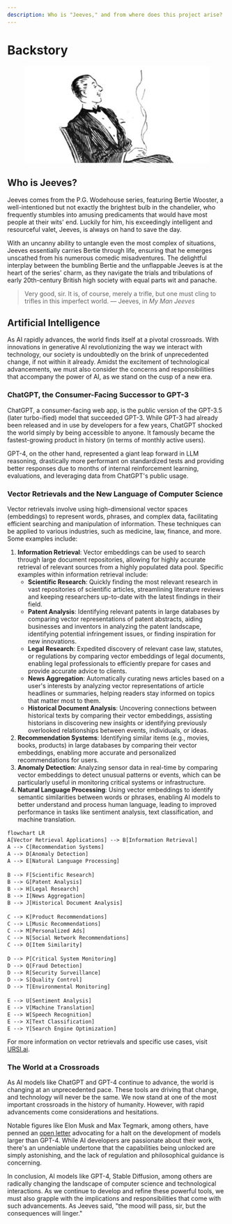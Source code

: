 ```yaml
---
description: Who is "Jeeves," and from where does this project arise?
---
```


# Backstory

<figure><img src=".gitbook/assets/image.png" alt=""><figcaption></figcaption></figure>

## Who is Jeeves?

Jeeves comes from the P.G. Wodehouse series, featuring Bertie Wooster, a well-intentioned but not exactly the brightest bulb in the chandelier, who frequently stumbles into amusing predicaments that would have most people at their wits' end. Luckily for him, his exceedingly intelligent and resourceful valet, Jeeves, is always on hand to save the day.&#x20;

With an uncanny ability to untangle even the most complex of situations, Jeeves essentially carries Bertie through life, ensuring that he emerges unscathed from his numerous comedic misadventures. The delightful interplay between the bumbling Bertie and the unflappable Jeeves is at the heart of the series' charm, as they navigate the trials and tribulations of early 20th-century British high society with equal parts wit and panache.

> Very good, sir. It is, of course, merely a trifle, but one must cling to trifles in this imperfect world. –– Jeeves, in _My Man Jeeves_

## Artificial Intelligence

As AI rapidly advances, the world finds itself at a pivotal crossroads. With innovations in generative AI revolutionizing the way we interact with technology, our society is undoubtedly on the brink of unprecedented change, if not within it already. Amidst the excitement of technological advancements, we must also consider the concerns and responsibilities that accompany the power of AI, as we stand on the cusp of a new era.&#x20;

### ChatGPT, the Consumer-Facing Successor to GPT-3

ChatGPT, a consumer-facing web app, is the public version of the GPT-3.5 (later turbo-ified) model that succeeded GPT-3. While GPT-3 had already been released and in use by developers for a few years, ChatGPT shocked the world simply by being accessible to anyone. It famously became the fastest-growing product in history (in terms of monthly active users).&#x20;

GPT-4, on the other hand, represented a giant leap forward in LLM reasoning, drastically more performant on standardized tests and providing better responses due to months of internal reinforcement learning, evaluations, and leveraging data from ChatGPT's public usage.&#x20;

### Vector Retrievals and the New Language of Computer Science

Vector retrievals involve using high-dimensional vector spaces (embeddings) to represent words, phrases, and complex data, facilitating efficient searching and manipulation of information. These techniques can be applied to various industries, such as medicine, law, finance, and more. Some examples include:

1. **Information Retrieval**: Vector embeddings can be used to search through large document repositories, allowing for highly accurate retrieval of relevant sources from a highly populated data pool. Specific examples within information retrieval include:
   * **Scientific Research**: Quickly finding the most relevant research in vast repositories of scientific articles, streamlining literature reviews and keeping researchers up-to-date with the latest findings in their field.
   * **Patent Analysis**: Identifying relevant patents in large databases by comparing vector representations of patent abstracts, aiding businesses and inventors in analyzing the patent landscape, identifying potential infringement issues, or finding inspiration for new innovations.
   * **Legal Research**: Expedited discovery of relevant case law, statutes, or regulations by comparing vector embeddings of legal documents, enabling legal professionals to efficiently prepare for cases and provide accurate advice to clients.
   * **News Aggregation**: Automatically curating news articles based on a user's interests by analyzing vector representations of article headlines or summaries, helping readers stay informed on topics that matter most to them.
   * **Historical Document Analysis**: Uncovering connections between historical texts by comparing their vector embeddings, assisting historians in discovering new insights or identifying previously overlooked relationships between events, individuals, or ideas.
2. **Recommendation Systems**: Identifying similar items (e.g., movies, books, products) in large databases by comparing their vector embeddings, enabling more accurate and personalized recommendations for users.
3. **Anomaly Detection**: Analyzing sensor data in real-time by comparing vector embeddings to detect unusual patterns or events, which can be particularly useful in monitoring critical systems or infrastructure.
4. **Natural Language Processing**: Using vector embeddings to identify semantic similarities between words or phrases, enabling AI models to better understand and process human language, leading to improved performance in tasks like sentiment analysis, text classification, and machine translation.

```mermaid
flowchart LR
A[Vector Retrieval Applications] --> B[Information Retrieval]
A --> C[Recommendation Systems]
A --> D[Anomaly Detection]
A --> E[Natural Language Processing]

B --> F[Scientific Research]
B --> G[Patent Analysis]
B --> H[Legal Research]
B --> I[News Aggregation]
B --> J[Historical Document Analysis]

C --> K[Product Recommendations]
C --> L[Music Recommendations]
C --> M[Personalized Ads]
C --> N[Social Network Recommendations]
C --> O[Item Similarity]

D --> P[Critical System Monitoring]
D --> Q[Fraud Detection]
D --> R[Security Surveillance]
D --> S[Quality Control]
D --> T[Environmental Monitoring]

E --> U[Sentiment Analysis]
E --> V[Machine Translation]
E --> W[Speech Recognition]
E --> X[Text Classification]
E --> Y[Search Engine Optimization]

```

For more information on vector retrievals and specific use cases, visit [URSI.ai](https://docs.ursi.ai).

### The World at a Crossroads

As AI models like ChatGPT and GPT-4 continue to advance, the world is changing at an unprecedented pace. These tools are driving that change, and technology will never be the same. We now stand at one of the most important crossroads in the history of humanity. However, with rapid advancements come considerations and hesitations.

Notable figures like Elon Musk and Max Tegmark, among others, have penned an [open letter](https://futureoflife.org/open-letter/pause-giant-ai-experiments/) advocating for a halt on the development of models larger than GPT-4. While AI developers are passionate about their work, there's an undeniable undertone that the capabilities being unlocked are simply astonishing, and the lack of regulation and philosophical guidance is concerning.

In conclusion, AI models like GPT-4, Stable Diffusion, among others are radically changing the landscape of computer science and technological interactions. As we continue to develop and refine these powerful tools, we must also grapple with the implications and responsibilities that come with such advancements. As Jeeves said, "the mood will pass, sir, but the consequences will linger."
